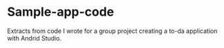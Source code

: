 # Sample-app-code
Extracts from code I wrote for a group project creating a to-da application with Andrid Studio.
